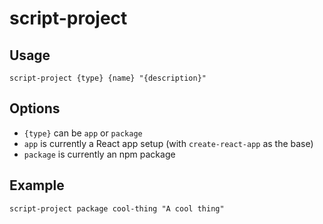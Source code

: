 # script-project

## Usage

```
script-project {type} {name} "{description}"
```

## Options

- `{type}` can be `app` or `package`
- `app` is currently a React app setup (with `create-react-app` as the base)
- `package` is currently an npm package

## Example

`script-project package cool-thing "A cool thing"`
